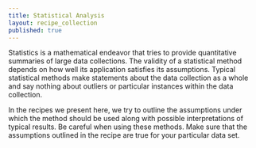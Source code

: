 ```yaml
---
title: Statistical Analysis
layout: recipe_collection
published: true
---
```


Statistics is a mathematical endeavor that tries to provide quantitative summaries of large data collections. The validity of a statistical method depends on how well its application satisfies its assumptions. Typical statistical methods make statements about the data collection as a whole and say nothing about outliers or particular instances within the data collection.

In the recipes we present here, we try to outline the assumptions under which the method should be used along with possible interpretations of typical results. Be careful when using these methods. Make sure that the assumptions outlined in the recipe are true for your particular data set.